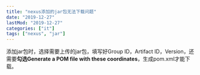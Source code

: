 ```yaml
---
title: "nexus添加的jar包无法下载问题"
date: "2019-12-27"
lastMod: "2019-12-27"
categories: ["it"]
tags: ["nexus", "jar"]
---
```


添加jar包时，选择需要上传的jar包，填写好Group ID，Artifact ID，Version，还需要**勾选Generate a POM file with these coordinates**，生成pom.xml才能下载。